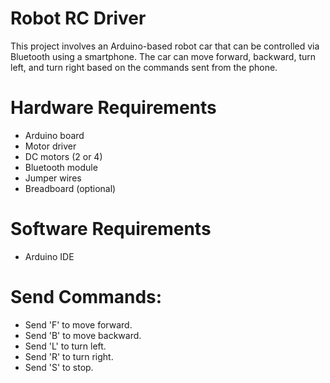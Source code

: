 # Robot RC Driver

This project involves an Arduino-based robot car that can be controlled via Bluetooth using a smartphone. The car can move forward, backward, turn left, and turn right based on the commands sent from the phone.

# Hardware Requirements
- Arduino board
- Motor driver
- DC motors (2 or 4)
- Bluetooth module
- Jumper wires
- Breadboard (optional)
# Software Requirements
- Arduino IDE
# Send Commands:
- Send 'F' to move forward.
- Send 'B' to move backward.
- Send 'L' to turn left.
- Send 'R' to turn right.
- Send 'S' to stop.


